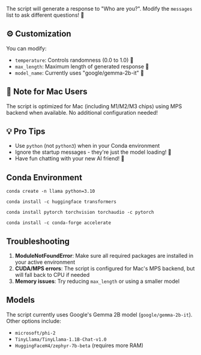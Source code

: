 The script will generate a response to "Who are you?". Modify the `messages` list to ask different questions! 💬

## ⚙️ Customization

You can modify:
- `temperature`: Controls randomness (0.0 to 1.0) 🎲
- `max_length`: Maximum length of generated response 📝
- `model_name`: Currently uses "google/gemma-2b-it" 🧠

## 🍎 Note for Mac Users

The script is optimized for Mac (including M1/M2/M3 chips) using MPS backend when available. No additional configuration needed! 

## 💡 Pro Tips
- Use `python` (not `python3`) when in your Conda environment
- Ignore the startup messages - they're just the model loading! 🔄
- Have fun chatting with your new AI friend! 🤗

## Conda Environment

```
conda create -n llama python=3.10
```

```
conda install -c huggingface transformers
```

```
conda install pytorch torchvision torchaudio -c pytorch
```

```
conda install -c conda-forge accelerate
```

## Troubleshooting

1. **ModuleNotFoundError**: Make sure all required packages are installed in your active environment
2. **CUDA/MPS errors**: The script is configured for Mac's MPS backend, but will fall back to CPU if needed
3. **Memory issues**: Try reducing `max_length` or using a smaller model

## Models

The script currently uses Google's Gemma 2B model (`google/gemma-2b-it`). Other options include:
- `microsoft/phi-2`
- `TinyLlama/TinyLlama-1.1B-Chat-v1.0`
- `HuggingFaceH4/zephyr-7b-beta` (requires more RAM)
